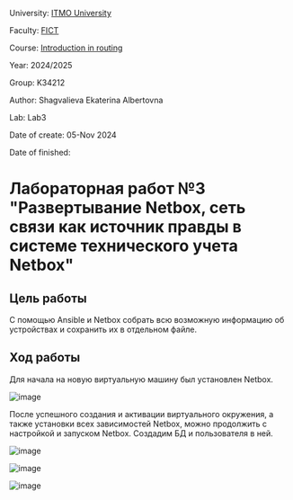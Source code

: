 University: [ITMO University](https://itmo.ru/ru/)

Faculty: [FICT](https://fict.itmo.ru)

Course: [Introduction in routing](https://github.com/itmo-ict-faculty/introduction-in-routing)

Year: 2024/2025

Group: K34212

Author: Shagvalieva Ekaterina Albertovna

Lab: Lab3

Date of create: 05-Nov 2024

Date of finished: 

# Лабораторная работ №3 "Развертывание Netbox, сеть связи как источник правды в системе технического учета Netbox"

## Цель работы

С помощью Ansible и Netbox собрать всю возможную информацию об устройствах и сохранить их в отдельном файле.

## Ход работы


Для начала на новую виртуальную машину был установлен Netbox.

![image](https://github.com/user-attachments/assets/a3edfaf2-fb4a-43b5-bc88-6527e35fdb76)

После успешного создания и активации виртуального окружения, а также установки всех зависимостей Netbox, можно продолжить с настройкой и запуском Netbox.
Создадим БД и пользователя в ней.

![image](https://github.com/user-attachments/assets/b545cae0-8361-465e-93e2-cf4f579dba9f)


![image](https://github.com/user-attachments/assets/184cc4b9-6463-4ce3-a2bc-ba4f0dce20b9)

![image](https://github.com/user-attachments/assets/16338a1d-3ab5-4da4-9622-3ccd68268712)


